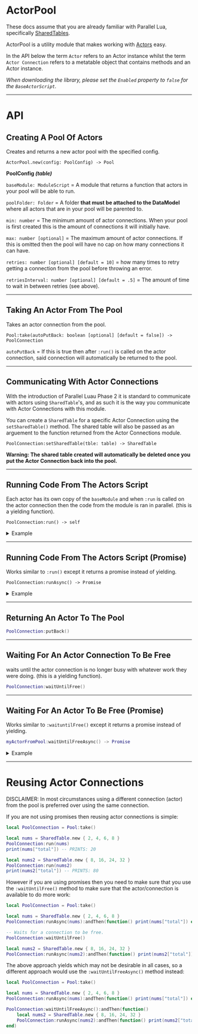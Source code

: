 # ActorPool

These docs assume that you are already familiar with Parallel Lua, specifically [SharedTables](https://create.roblox.com/docs/reference/engine/datatypes/SharedTable#new).

ActorPool is a utility module that makes working with [Actors](https://create.roblox.com/docs/reference/engine/classes/Actor) easy.

In the API below the term `Actor` refers to an Actor instance whilst the term `Actor Connection` refers to a metatable object that contains methods and an Actor instance.

*When downloading the library, please set the `Enabled` property to `false` for the `BaseActorScript`.*

- - -

# API

## Creating A Pool Of Actors
Creates and returns a new actor pool with the specified config. 
```
ActorPool.new(config: PoolConfig) -> Pool
```
__**PoolConfig** *(table)*__

`baseModule: ModuleScript` = A module that returns a function that actors in your pool will be able to run.

`poolFolder: Folder` = A folder **that must be attached to the DataModel** where all actors that are in your pool will be parented to.

`min: number` = The minimum amount of actor connections. When your pool is first created this is the amount of connections it will initially have.

`max: number [optional]` = The maximum amount of actor connections. If this is omitted then the pool will have no cap on how many connections it can have. 

`retries: number [optional] [default = 10]` = how many times to retry getting a connection from the pool before throwing an error. 

`retriesInterval: number [optional] [default = .5]` = The amount of time to wait in between retries (see above).

- - - 

## Taking An Actor From The Pool
Takes an actor connection from the pool.
```
Pool:take(autoPutBack: boolean [optional] [default = false]) -> PoolConnection
```
`autoPutBack` = If this is true then after `:run()` is called on the actor connection, said connection will automatically be returned to the pool.
- - -

## Communicating With Actor Connections

With the introduction of Parallel Luau Phase 2 it is standard to communicate with actors using `SharedTable`'s, and as such it is the way you communicate with Actor Connections with this module.

You can create a `SharedTable` for a specific Actor Connection using the `setSharedTable()` method. The shared table will also be passed as an arguement to the function returned from the Actor Connections module.

```
PoolConnection:setSharedTable(tble: table) -> SharedTable
```
**Warning: The shared table created will automatically be deleted once you put the Actor Connection back into the pool.**

- - -

## Running Code From The Actors Script
Each actor has its own copy of the `baseModule` and when `:run` is called on the actor connection then the code from the module is ran in parallel. (this is a yielding function).
```
PoolConnection:run() -> self
```

<details>
<summary>Example</summary>

```lua
local NumsToAdd = PoolConnection:setSharedTable { 2, 4, 6, 8 }
PoolConnection:run()
print(NumsToAdd.total) -- PRINTS: 20
```

`baseModule` code:
```lua
return function(numsToAdd: SharedTable)
  local total = 0
  for _,num in numsToAdd do total += num end
  numsToAdd.total = total
end
```

</details>

- - -

## Running Code From The Actors Script (Promise)
Works similar to `:run()` except it returns a promise instead of yielding.

```
PoolConnection:runAsync() -> Promise
```

<details>
<summary>Example</summary>

```lua
local NumsToAdd = PoolConnection:setSharedTable { 2, 4, 6, 8 }
PoolConnection:runAsync():andThen(function()
  print(NumsToAdd.total)
end)
```

`baseModule` code:
```lua
return function(numsToAdd: SharedTable)
  local total = 0
  for _,num in numsToAdd do total += num end
  numsToAdd.total = total
end
```

</details>

- - -

## Returning An Actor To The Pool

```lua
PoolConnection:putBack()
```

- - -

## Waiting For An Actor Connection To Be Free

waits until the actor connection is no longer busy with whatever work they were doing. (this is a yielding function).

```lua
PoolConnection:waitUntilFree()
```

- - -

## Waiting For An Actor To Be Free (Promise)

Works similar to `:waituntilFree()` except it returns a promise instead of yielding.

```lua
myActorFromPool:waitUntilFreeAsync() -> Promise
```

<details>
<summary>Example</summary>

```lua
PoolConnection:waitUntilFreeAsync():andThen(function(self)
	local NumsToAdd = SharedTable.new { 2, 4, 6, 8 }
	self:runAsync(NumsToAdd):andThen(function() print(NumsToAdd["total"]) end) -- PRINTS: 20
end)
```

</details>

- - - 

# Reusing Actor Connections

DISCLAIMER: In most circumstances using a different connection (actor) from the pool is preferred over using the same connection.

If you are not using promises then reusing actor connections is simple:

```lua
local PoolConnection = Pool:take()

local nums = SharedTable.new { 2, 4, 6, 8 }
PoolConnection:run(nums)
print(nums["total"]) -- PRINTS: 20

local nums2 = SharedTable.new { 8, 16, 24, 32 }
PoolConnection:run(nums2)
print(nums2["total"]) -- PRINTS: 80
```

However if you are using promises then you need to make sure that you use the `:waitUntilFree()` method to make sure that the actor/connection is available to do more work:

```lua
local PoolConnection = Pool:take()

local nums = SharedTable.new { 2, 4, 6, 8 }
PoolConnection:runAsync(nums):andThen(function() print(nums["total"]) end) -- PRINTS: 20

-- Waits for a connection to be free.
PoolConnection:waitUntilFree()

local nums2 = SharedTable.new { 8, 16, 24, 32 }
PoolConnection:runAsync(nums2):andThen(function() print(nums2["total"]) end) -- PRINTS: 80
```

The above approach yields which may not be desirable in all cases, so a different approach would use the `:waitUntilFreeAsync()` method instead:

```lua
local PoolConnection = Pool:take()

local nums = SharedTable.new { 2, 4, 6, 8 }
PoolConnection:runAsync(nums):andThen(function() print(nums["total"]) end) -- PRINTS: 20

PoolConnection:waitUntilFreeAsync():andThen(function()
	local nums2 = SharedTable.new { 8, 16, 24, 32 }
	PoolConnection:runAsync(nums2):andThen(function() print(nums2["total"]) end) -- PRINTS: 80
end)
```
